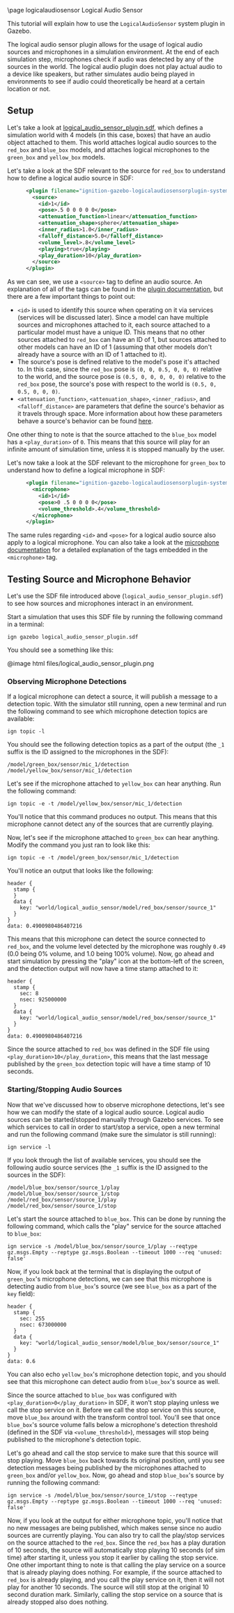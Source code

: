 \page logicalaudiosensor Logical Audio Sensor

This tutorial will explain how to use the `LogicalAudioSensor` system plugin in Gazebo.

The logical audio sensor plugin allows for the usage of logical audio sources and microphones in a simulation environment.
At the end of each simulation step, microphones check if audio was detected by any of the sources in the world.
The logical audio plugin does not play actual audio to a device like speakers, but rather simulates audio being played in environments to see if audio could theoretically be heard at a certain location or not.

## Setup

Let's take a look at [logical_audio_sensor_plugin.sdf](https://github.com/gazebosim/gz-sim/blob/460d2b1cfbf0addf05a1e61c05e1f7a675a83785/examples/worlds/logical_audio_sensor_plugin.sdf), which defines a simulation world with 4 models (in this case, boxes) that have an audio object attached to them.
This world attaches logical audio sources to the `red_box` and `blue_box` models, and attaches logical microphones to the `green_box` and `yellow_box` models.

Let's take a look at the SDF relevant to the source for `red_box` to understand how to define a logical audio source in SDF:

```xml
      <plugin filename="ignition-gazebo-logicalaudiosensorplugin-system" name="gz::sim::systems::LogicalAudioSensorPlugin">
        <source>
          <id>1</id>
          <pose>.5 0 0 0 0 0</pose>
          <attenuation_function>linear</attenuation_function>
          <attenuation_shape>sphere</attenuation_shape>
          <inner_radius>1.0</inner_radius>
          <falloff_distance>5.0</falloff_distance>
          <volume_level>.8</volume_level>
          <playing>true</playing>
          <play_duration>10</play_duration>
        </source>
      </plugin>
```

As we can see, we use a `<source>` tag to define an audio source.
An explanation of all of the tags can be found in the [plugin documentation](https://github.com/gazebosim/gz-sim/blob/314477419d2aa946f384204dc99b17d9fcd963b3/src/systems/logical_audio_sensor_plugin/LogicalAudioSensorPlugin.hh#L35-L130), but there are a few important things to point out:
* `<id>` is used to identify this source when operating on it via services (services will be discussed later).
Since a model can have multiple sources and microphones attached to it, each source attached to a particular model must have a unique ID.
This means that no other sources attached to `red_box` can have an ID of 1, but sources attached to other models can have an ID of 1 (assuming that other models don't already have a source with an ID of 1 attached to it).
* The source's pose is defined relative to the model's pose it's attached to.
In this case, since the `red_box` pose is `(0, 0, 0.5, 0, 0, 0)` relative to the world, and the source pose is `(0.5, 0, 0, 0, 0, 0)` relative to the `red_box` pose, the source's pose with respect to the world is `(0.5, 0, 0.5, 0, 0, 0)`.
* `<attenuation_function>`, `<attenuation_shape>`, `<inner_radius>`, and `<falloff_distance>` are parameters that define the source's behavior as it travels through space.
More information about how these parameters behave a source's behavior can be found [here](https://docs.unrealengine.com/en-US/Engine/Audio/DistanceModelAttenuation/index.html).

One other thing to note is that the source attached to the `blue_box` model has a `<play_duration>` of `0`.
This means that this source will play for an infinite amount of simulation time, unless it is stopped manually by the user.

Let's now take a look at the SDF relevant to the microphone for `green_box` to understand how to define a logical microphone in SDF:

```xml
      <plugin filename="ignition-gazebo-logicalaudiosensorplugin-system" name="gz::sim::systems::LogicalAudioSensorPlugin">
        <microphone>
          <id>1</id>
          <pose>0 .5 0 0 0 0</pose>
          <volume_threshold>.4</volume_threshold>
        </microphone>
      </plugin>
```

The same rules regarding `<id>` and `<pose>` for a logical audio source also apply to a logical microphone.
You can also take a look at the [microphone documentation](https://github.com/gazebosim/gz-sim/blob/314477419d2aa946f384204dc99b17d9fcd963b3/src/systems/logical_audio_sensor_plugin/LogicalAudioSensorPlugin.hh#L35-L130) for a detailed explanation of the tags embedded in the `<microphone>` tag.

## Testing Source and Microphone Behavior

Let's use the SDF file introduced above (`logical_audio_sensor_plugin.sdf`) to see how sources and microphones interact in an environment.

Start a simulation that uses this SDF file by running the following command in a terminal:

```
ign gazebo logical_audio_sensor_plugin.sdf
```

You should see a something like this:

@image html files/logical_audio_sensor_plugin.png

### Observing Microphone Detections

If a logical microphone can detect a source, it will publish a message to a detection topic.
With the simulator still running, open a new terminal and run the following command to see which microphone detection topics are available:

```
ign topic -l
```

You should see the following detection topics as a part of the output (the `_1` suffix is the ID assigned to the microphones in the SDF):

```
/model/green_box/sensor/mic_1/detection
/model/yellow_box/sensor/mic_1/detection
```

Let's see if the microphone attached to `yellow_box` can hear anything.
Run the following command:

```
ign topic -e -t /model/yellow_box/sensor/mic_1/detection
```

You'll notice that this command produces no output.
This means that this microphone cannot detect any of the sources that are currently playing.

Now, let's see if the microphone attached to `green_box` can hear anything.
Modify the command you just ran to look like this:

```
ign topic -e -t /model/green_box/sensor/mic_1/detection
```

You'll notice an output that looks like the following:

```
header {
  stamp {
  }
  data {
    key: "world/logical_audio_sensor/model/red_box/sensor/source_1"
  }
}
data: 0.4900980486407216
```

This means that this microphone can detect the source connected to `red_box`, and the volume level detected by the microphone was roughly `0.49` (0.0 being 0% volume, and 1.0 being 100% volume).
Now, go ahead and start simulation by pressing the "play" icon at the bottom-left of the screen, and the detection output will now have a time stamp attached to it:

```
header {
  stamp {
    sec: 8
    nsec: 925000000
  }
  data {
    key: "world/logical_audio_sensor/model/red_box/sensor/source_1"
  }
}
data: 0.4900980486407216
```

Since the source attached to `red_box` was defined in the SDF file using `<play_duration>10</play_duration>`, this means that the last message published by the `green_box` detection topic will have a time stamp of 10 seconds.

### Starting/Stopping Audio Sources

Now that we've discussed how to observe microphone detections, let's see how we can modify the state of a logical audio source.
Logical audio sources can be started/stopped manually through Gazebo services.
To see which services to call in order to start/stop a service, open a new terminal and run the following command (make sure the simulator is still running):

```
ign service -l
```

If you look through the list of available services, you should see the following audio source services (the `_1` suffix is the ID assigned to the sources in the SDF):

```
/model/blue_box/sensor/source_1/play
/model/blue_box/sensor/source_1/stop
/model/red_box/sensor/source_1/play
/model/red_box/sensor/source_1/stop
```

Let's start the source attached to `blue_box`.
This can be done by running the following command, which calls the "play" service for the source attached to `blue_box`:

```
ign service -s /model/blue_box/sensor/source_1/play --reqtype gz.msgs.Empty --reptype gz.msgs.Boolean --timeout 1000 --req 'unused: false'
```

Now, if you look back at the terminal that is displaying the output of `green_box`'s microphone detections, we can see that this microphone is detecting audio from `blue_box`'s source (we see `blue_box` as a part of the `key` field):

```
header {
  stamp {
    sec: 255
    nsec: 673000000
  }
  data {
    key: "world/logical_audio_sensor/model/blue_box/sensor/source_1"
  }
}
data: 0.6
```

You can also echo `yellow_box`'s microphone detection topic, and you should see that this microphone can detect audio from `blue_box`'s source as well.

Since the source attached to `blue_box` was configured with `<play_duration>0</play_duration>` in SDF, it won't stop playing unless we call the stop service on it.
Before we call the stop service on this source, move `blue_box` around with the transform control tool.
You'll see that once `blue_box`'s source volume falls below a microphone's detection threshold (defined in the SDF via `<volume_threshold>`), messages will stop being published to the microphone's detection topic.

Let's go ahead and call the stop service to make sure that this source will stop playing.
Move `blue_box` back towards its original position, until you see detection messages being published by the microphones attached to `green_box` and/or `yellow_box`.
Now, go ahead and stop `blue_box`'s source by running the following command:

```
ign service -s /model/blue_box/sensor/source_1/stop --reqtype gz.msgs.Empty --reptype gz.msgs.Boolean --timeout 1000 --req 'unused: false'
```

Now, if you look at the output for either microphone topic, you'll notice that no new messages are being published, which makes sense since no audio sources are currently playing.
You can also try to call the play/stop services on the source attached to the `red_box`.
Since the `red_box` has a play duration of 10 seconds, the source will automatically stop playing 10 seconds (of sim time) after starting it, unless you stop it earlier by calling the stop service.
One other important thing to note is that calling the play service on a source that is already playing does nothing.
For example, if the source attached to `red_box` is already playing, and you call the play service on it, then it will not play for another 10 seconds.
The source will still stop at the original 10 second duration mark.
Similarly, calling the stop service on a source that is already stopped also does nothing.
